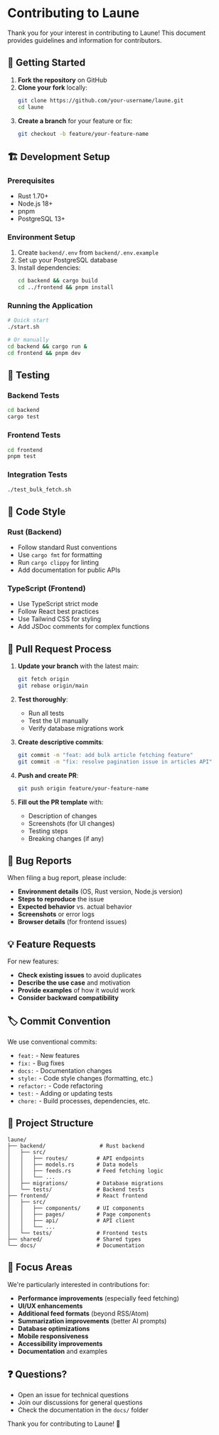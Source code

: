 # Contributing to Laune

Thank you for your interest in contributing to Laune! This document provides guidelines and information for contributors.

## 🚀 Getting Started

1. **Fork the repository** on GitHub
2. **Clone your fork** locally:
   ```bash
   git clone https://github.com/your-username/laune.git
   cd laune
   ```
3. **Create a branch** for your feature or fix:
   ```bash
   git checkout -b feature/your-feature-name
   ```

## 🏗️ Development Setup

### Prerequisites

- Rust 1.70+
- Node.js 18+
- pnpm
- PostgreSQL 13+

### Environment Setup

1. Create `backend/.env` from `backend/.env.example`
2. Set up your PostgreSQL database
3. Install dependencies:
   ```bash
   cd backend && cargo build
   cd ../frontend && pnpm install
   ```

### Running the Application

```bash
# Quick start
./start.sh

# Or manually
cd backend && cargo run &
cd frontend && pnpm dev
```

## 🧪 Testing

### Backend Tests

```bash
cd backend
cargo test
```

### Frontend Tests

```bash
cd frontend
pnpm test
```

### Integration Tests

```bash
./test_bulk_fetch.sh
```

## 📝 Code Style

### Rust (Backend)

- Follow standard Rust conventions
- Use `cargo fmt` for formatting
- Run `cargo clippy` for linting
- Add documentation for public APIs

### TypeScript (Frontend)

- Use TypeScript strict mode
- Follow React best practices
- Use Tailwind CSS for styling
- Add JSDoc comments for complex functions

## 🔄 Pull Request Process

1. **Update your branch** with the latest main:

   ```bash
   git fetch origin
   git rebase origin/main
   ```

2. **Test thoroughly**:

   - Run all tests
   - Test the UI manually
   - Verify database migrations work

3. **Create descriptive commits**:

   ```bash
   git commit -m "feat: add bulk article fetching feature"
   git commit -m "fix: resolve pagination issue in articles API"
   ```

4. **Push and create PR**:

   ```bash
   git push origin feature/your-feature-name
   ```

5. **Fill out the PR template** with:
   - Description of changes
   - Screenshots (for UI changes)
   - Testing steps
   - Breaking changes (if any)

## 🐛 Bug Reports

When filing a bug report, please include:

- **Environment details** (OS, Rust version, Node.js version)
- **Steps to reproduce** the issue
- **Expected behavior** vs. actual behavior
- **Screenshots** or error logs
- **Browser details** (for frontend issues)

## 💡 Feature Requests

For new features:

- **Check existing issues** to avoid duplicates
- **Describe the use case** and motivation
- **Provide examples** of how it would work
- **Consider backward compatibility**

## 🏷️ Commit Convention

We use conventional commits:

- `feat:` - New features
- `fix:` - Bug fixes
- `docs:` - Documentation changes
- `style:` - Code style changes (formatting, etc.)
- `refactor:` - Code refactoring
- `test:` - Adding or updating tests
- `chore:` - Build processes, dependencies, etc.

## 📁 Project Structure

```
laune/
├── backend/                 # Rust backend
│   ├── src/
│   │   ├── routes/         # API endpoints
│   │   ├── models.rs       # Data models
│   │   ├── feeds.rs        # Feed fetching logic
│   │   └── ...
│   ├── migrations/         # Database migrations
│   └── tests/              # Backend tests
├── frontend/               # React frontend
│   ├── src/
│   │   ├── components/     # UI components
│   │   ├── pages/          # Page components
│   │   ├── api/            # API client
│   │   └── ...
│   └── tests/              # Frontend tests
├── shared/                 # Shared types
└── docs/                   # Documentation
```

## 🎯 Focus Areas

We're particularly interested in contributions for:

- **Performance improvements** (especially feed fetching)
- **UI/UX enhancements**
- **Additional feed formats** (beyond RSS/Atom)
- **Summarization improvements** (better AI prompts)
- **Database optimizations**
- **Mobile responsiveness**
- **Accessibility improvements**
- **Documentation** and examples

## ❓ Questions?

- Open an issue for technical questions
- Join our discussions for general questions
- Check the documentation in the `docs/` folder

Thank you for contributing to Laune! 🙏
